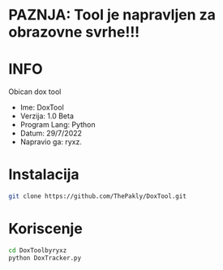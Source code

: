# PAZNJA: Tool je napravljen za obrazovne svrhe!!!

# INFO
Obican dox tool

* Ime: DoxTool
* Verzija: 1.0 Beta
* Program Lang: Python
* Datum: 29/7/2022
* Napravio ga: ryxz.

# Instalacija
```bash
git clone https://github.com/ThePakly/DoxTool.git
```

# Koriscenje
```bash
cd DoxToolbyryxz
python DoxTracker.py
```
